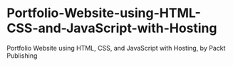 # Portfolio-Website-using-HTML-CSS-and-JavaScript-with-Hosting
Portfolio Website using HTML, CSS, and JavaScript with Hosting, by Packt Publishing
